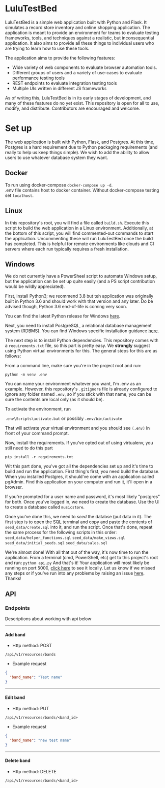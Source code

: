 # LuluTestBed

LuluTestBed is a simple web application built with Python and Flask. It simulates a
record store inventory and online shopping application. The application is meant to
provide an environment for teams to evaluate testing frameworks, tools, and techniques
against a realistic, but inconsequential application. It also aims to provide all
these things to individual users who are trying to learn how to use these tools.

The application aims to provide the following features:
* Wide variety of web components to evaluate browser automation tools.
* Different groups of users and a variety of use-cases to evaluate performance testing tools
* REST endpoints to evaluate integration testing tools
* Multiple UIs written in different JS frameworks

As of writing this, LuluTestBed is in its early stages of development, and many of
these features do no yet exist. This repository is open for all to use, modify, and
distribute. Contributors are encouraged and welcome.

# Set up

The web application is built with Python, Flask, and Postgres. At this time,
Postgres is a hard requirement due to Python packaging requirements (and really 
to help us keep things simple). We wish to add the ability to allow users to
use whatever database system they want.

## Docker
To run using docker-compose ```docker-compose up -d```.  
.env file contains host to docker container. Without docker-compose 
testing set ```localhost```.

## Linux

In this repository's root, you will find a file called `build.sh`. Execute
this script to build the web application in a Linux environment. Additionally,
at the bottom of this script, you will find commented-out commands to start
the application. Uncommenting these will run LuluTestBed once the build has
completed. This is helpful for remote environments like clouds and CI servers
where each run typically requires a fresh installation.

## Windows

We do not currently have a PowerSheel script to automate Windows setup, but
the application can be set up quite easily (and a PS script contribution
would be wildly appreciated).

First, install Python3; we reommend 3.8 but teh application was originally
built in Python 3.6 and should work with that version and any later. Do
be advised though, Python 3.6 end-of-life is coming very soon.

You can find the latest Python release for Windows [here](https://www.python.org/downloads/windows/).

Next, you need to install PostgreSQL, a relational database management system
(RDBMS). You can find Windows specific installation guidance [here](https://www.postgresql.org/download/windows/).

The next step is to install Python dependencies. This repository
comes with a `requirements.txt` file, so this part is pretty easy. We **strongly**
suggest using Python virtual environments for this. The general steps
for this are as follows:

From a command line, make sure you're in the project root and run:

`python -m venv .env`

You can name your environment whatever you want, I'm .env as an example.
However, this repository's `.gitignore` file is already configured to ignore
any folder named `.env`, so if you stick with that name, you can be sure
the contents are local only (as it should be).

To activate the environment, run

`.env\Scripts\activate.bat`
or possibly
`.env/bin/activate`

That will activate your virtual environment and you should see `(.env)`
in front of your command prompt.

Now, install the requirements. If you've opted out of using virtualenv,
you still need to do this part

`pip install -r requirements.txt`

Wit this part done, you've got all the dependencies set up and it's time
to build and run the application. First thing's first, you need build the
database. When you installed Postgres, it should've come with an application
called pgAdmin. Find this application on your computer and run it, it'll
open in a browser.

If you're prompted for a user name and password, it's most likely "postgres"
for both. Once you've logged in, we need to create the database. Use the UI
to create a database called `musicstore`.

Once you've done this, we need to *seed* the databse (put data in it). The
first step is to open the SQL terminal and copy and paste the contents
of `seed_data/create.sql` into it, and run the script. Once that's done,
repeat the same process for the following scripts in this order:
`seed_data/helper_functions.sql`
`seed_data/make_views.sql`
`seed_data/initial_seeds.sql`
`seed_data/sales.sql`

We're almost done! With all that out of the way, it's now time to
run the application. From a terminal (cmd, PowerShell, etc) get to
this project's root and run:
`python api.py`
And that's it! Your application will most likely be running on
port 5000, [click here](localhost:5000) to see it locally. Let us
know if we missed any steps or if you've run into any problems by
raising an issue [here](https://github.com/erik-whiting/LuluTestBed/issues/new/choose). Thanks!


## API

### Endpoints
Descriptions about working with api below  

---
#### Add band  
* Http method: POST
```
/api/v1/resources/bands
```
* Example request
```json
{
  "band_name": "Test name"
}
```
---
#### Edit band
* Http method: PUT
```
/api/v1/resources/bands/<band_id>
```
* Example request
```json
{
  "band_name": "new test name"
}
```
---
#### Delete band
* Http method: DELETE
```
/api/v1/resources/bands/<band_id>
```
